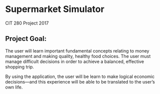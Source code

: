 # Supermarket Simulator
CIT 280 Project 2017

## Project Goal: 

The user will learn important fundamental concepts relating to money management and making quality, healthy food choices. The user must manage difficult decisions in order to achieve a balanced, effective shopping trip. 

By using the application, the user will be learn to make logical economic decisions—and this experience will be able to be translated to the user’s own life. 
